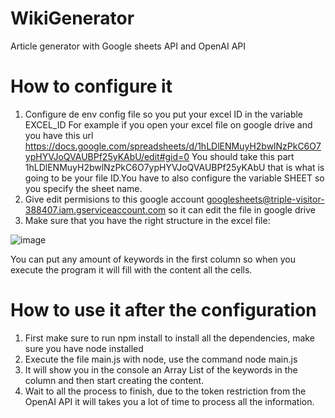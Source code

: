 # WikiGenerator

Article generator with Google sheets API and OpenAI API

# How to configure it  

1. Configure de env config file so you put your excel ID in the variable EXCEL_ID For example if you open your excel file on google drive and you have this url https://docs.google.com/spreadsheets/d/1hLDlENMuyH2bwlNzPkC6O7ypHYVJoQVAUBPf25yKAbU/edit#gid=0 You should take this part 1hLDlENMuyH2bwlNzPkC6O7ypHYVJoQVAUBPf25yKAbU that is what is going to be your file ID.You have to also configure the variable SHEET so you specify the sheet name.
3. Give edit permisions to this google account googlesheets@triple-visitor-388407.iam.gserviceaccount.com so it can edit the file in google drive
4. Make sure that you have the right structure in the excel file: 

![image](https://github.com/Mcanteros2021/WikiGenerator/assets/90841463/3ea9375d-23a7-4771-8e94-a44c9a9bb1c7)

You can put any amount of keywords in the first column so when you execute the program it will fill with the content all the cells.

# How to use it after the configuration 

1. First make sure to run npm install to install all the dependencies, make sure you have node installed
2. Execute the file main.js with node, use the command node main.js
3. It will show you in the console an Array List of the keywords in the column and then start creating the content.
4. Wait to all the process to finish, due to the token restriction from the OpenAI API it will takes you a lot of time to process all the information.
